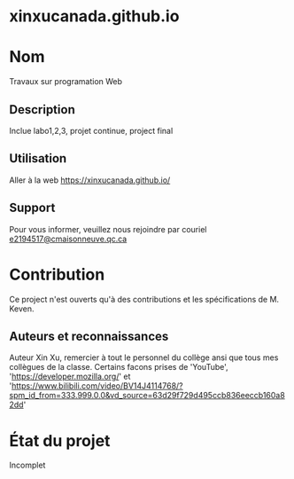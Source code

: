 # xinxucanada.github.io
# Nom

Travaux sur programation Web

## Description

Inclue labo1,2,3, projet continue, project final

## Utilisation

Aller à la web https://xinxucanada.github.io/

## Support

Pour vous informer, veuillez nous rejoindre par couriel e2194517@cmaisonneuve.qc.ca

# Contribution

Ce project n'est ouverts qu'à des contributions et les spécifications de M. Keven.

## Auteurs et reconnaissances

Auteur Xin Xu, remercier à tout le personnel du collège ansi que tous mes collègues de la classe.
Certains facons prises de 'YouTube', 'https://developer.mozilla.org/' et 'https://www.bilibili.com/video/BV14J4114768/?spm_id_from=333.999.0.0&vd_source=63d29f729d495ccb836eeccb160a82dd'

# État du projet

Incomplet

